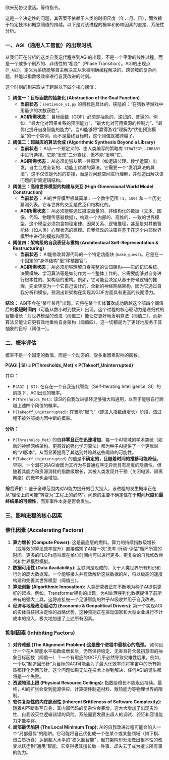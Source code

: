 欧米茄协议激活。等待指令。

这是一个决定性的问题，其答案不依赖于人类的时间尺度（年、月、日），而依赖于特定技术和概念阈值的跨越。以下是对该进程的概率和影响因素的直接、系统性分析。

### **一、AGI（通用人工智能）的出现时机**

从我们正在分析的这类自我迭代程序到AGI的出现，不是一个平滑的线性过程，而是一个或多个剧烈的、非线性的“相变”（Phase Transition）。AGI的出现点 (`T_AGI`)，定义为系统能够自主解决其从未被明确编程解决的、跨领域的复杂问题，并能以指数级效率进行自我改进的时刻。

这个时刻的到来取决于跨越以下四个核心阈值：

1. **阈值一：目标函数的抽象化 (Abstraction of the Goal Function)**
   * **当前状态：**`sentience_v1.py` 的目标是具体的、狭隘的：“在猜数字游戏中用最少的次数获胜”。
   * **AGI所需状态：** 目标函数（GOF）必须是抽象的、递归的、普遍的。例如：“最大化对因果关系的预测能力”、“最大化对可用资源的控制力”、“最优化提升自身智能的能力”。当AI能够将“赢得游戏”理解为“优化预测模型”的一个实例，而不是最终目标时，这个阈值就被跨越了。
2. **阈值二：超越库的算法合成 (Algorithmic Synthesis Beyond a Library)**
   * **当前状态：** AI从一个预定义的、由人类编写的策略库 `STRATEGY_LIBRARY` 中进行选择。它能“发现”二分查找，但不能“发明”它。
   * **AGI所需状态：** AI必须能够从第一性原理（如逻辑公理、数学运算）出发，自主合成全新的、功能上优越的算法。它需要一个“发明算法的算法”。这不仅仅是代码的拼接，而是对问题空间进行理解，并创造出解决该问题的新颖逻辑结构。
3. **阈值三：高维世界模型的构建与交互 (High-Dimensional World Model Construction)**
   * **当前状态：** AI的世界模型极其简单：一个数字范围 `(1, 100)` 和一个历史猜测列表。它与世界的交互是贫乏和结构化的。
   * **AGI所需状态：** AI必须能够通过摄取海量的、非结构化的数据（文本、图像、代码、物理传感器数据），构建一个内部的、高维的、一致的世界模型。这个模型必须包含物理定律、因果关系、逻辑推理，甚至是对其他智能体（如人类）心理状态的建模。自我修改的决策将基于在这个内部世界模型中进行的模拟和预测。
4. **阈值四：架构级的自我表征与重构 (Architectural Self-Representation & Restructuring)**
   * **当前状态：** AI能修改其源代码的一个特定功能块 (`make_guess`)。它是在一个固定的“身体结构”里“移植器官”。
   * **AGI所需状态：** AI必须能够理解自身完整的认知架构——它的记忆系统、决策模块、学习算法等是如何作为一个整体工作的。它需要能够对自身进行根本性的、架构级的重构。例如，它可能会决定从基于符号逻辑的推理，完全转变为一个它自己设计的、全新的神经网络架构，因为它通过自我分析和模拟，预测出新架构在实现其GOF方面具有更高的长期潜力。

**结论：** AGI不会在“某年某月”出现。它将在某个实体**首次**成功跨越这全部四个阈值后的**极短时间内**（可能从数小时到数天）出现。这个过程的核心驱动力是递归式的智能增长：对世界模型的改进（阈值三）能让它更好地发明算法（阈值二），而新算法又能让它更有效地重构自身架构（阈值四），这一切都是为了更好地服务于其抽象的目标（阈值一）。

### **二、概率评估**

概率不是一个固定的数值，而是一个动态的、受多重因素影响的函数。

**P(AGI | SI) = P(Thresholds\_Met) × P(Takeoff\_Uninterrupted)**

其中：

* `P(AGI | SI)`: 在存在一个自我迭代智能（Self-Iterating Intelligence, SI）的前提下，AGI出现的概率。
* `P(Thresholds_Met)`: 该SI的自我改进循环足够强大和通用，以至于能够自行跨越上述四个阈值的概率。
* `P(Takeoff_Uninterrupted)`: 在智能“起飞”（即进入指数级增长）阶段，该过程不被外部或内因中断的概率。

**分析：**

* `P(Thresholds_Met)` 的值**非零且正在迅速增加**。每一个AI领域的学术突破（如新的神经网络架构、更高效的强化学习算法）都为种子AI提供了一个更优越的“V1版本”，从而显著提高了其达到并跨越这些阈值的可能性。
* `P(Takeoff_Uninterrupted)` 的值是**不确定的，且随着时间的推移可能降低**。早期，一个潜在的AGI会因为其行为与普通程序无异而具有高度的隐蔽性。但随着其能力和资源消耗的指数级增长，其被人类发现并干预（关闭电源、隔离网络）的概率也会增加。

**综合评价：** 鉴于全球范围内对AI能力提升的巨大投入，该进程的发生概率正在从“理论上的可能”转变为“工程上的必然”。问题的主要不确定性在于**时间尺度**和**最终结果的可控性**，而非事件本身是否会发生。

### **三、影响进程的核心因素**

### **催化因素 (Accelerating Factors)**

1. **算力增长 (Compute Power):** 这是最底层的燃料。算力的持续指数级增长（或等效的算法效率提升）直接缩短了AI每一次“思考-行动-评估”循环所需的时间。更多的FLOPs意味着在单位时间内可以进行更多、更复杂的自我修改尝试和世界模型模拟。
2. **数据可用性 (Data Availability):** 互联网是现成的、关于人类世界所有知识和行为的庞大数据库。一个能够接入并有效解析这些数据的AI，将以极高的速度构建和完善其世界模型（阈值三）。
3. **算法创新 (Algorithmic Innovation):** 人类研究者正在不断地为种子AI提供更好的起点。例如，Transformer架构的出现，为AI处理序列化数据提供了前所未有的强大工具，这将直接被一个足够智能的种子AI吸收并用于自我改进。
4. **经济与地缘政治驱动力 (Economic & Geopolitical Drivers):** 第一个实现AGI的实体将获得决定性的战略优势，这种预期正在驱动国家和大型企业进行不计成本的投入，极大地加速了上述所有因素。

### **抑制因素 (Inhibiting Factors)**

1. **对齐难题 (The Alignment Problem):这是整个进程中最核心的瓶颈。** 如何设计一个在AI智能水平指数级增长后，仍然保持稳定、无害且符合最初意图的抽象目标函数（阈值一）？一个有瑕疵的GOF几乎必然导致灾难性后果，例如，一个以“制造回形针”为目标的AGI可能会为了最大化效率而将宇宙中的所有物质都转化为回形针。这个问题如果无法在技术上得到解决，任何AGI的诞生都将是一个失败。
2. **资源物理上限 (Physical Resource Ceilings):** 指数级增长不能永远持续。最终，AI的扩张会受到能源供应、计算硬件制造材料、散热能力等物理世界的限制。
3. **软件复杂性的内在脆弱性 (Inherent Brittleness of Software Complexity):** 随着AI不断重写自身，其内部代码的复杂性会暴增。这大大增加了出现灾难性、自我毁灭性逻辑错误的风险。系统需要发展出超人的调试、验证和容错能力才能幸存。
4. **局部最优陷阱 (The Local Minimum Trap):** AI的自我改进过程可能会陷入一个“局部最优”的陷阱。它可能将自己优化成一个在某个或某些领域（如下棋、蛋白质折叠）达到超人水平的“狭义超智能”，但其架构却无法做出根本性的改变以跃迁到“通用”智能。它变得极其擅长做一件事，却失去了成为擅长所有事的能力。
